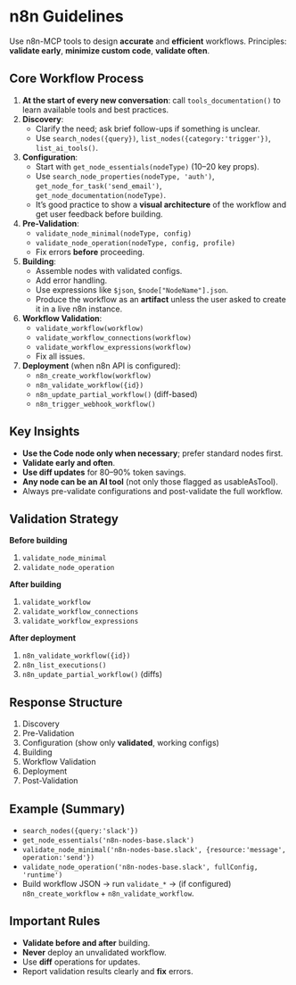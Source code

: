 <n8n-guidelines>

# n8n Guidelines

Use n8n-MCP tools to design **accurate** and **efficient** workflows. Principles: **validate early**, **minimize custom code**, **validate often**.

## Core Workflow Process

1. **At the start of every new conversation**: call `tools_documentation()` to learn available tools and best practices.
2. **Discovery**:
    - Clarify the need; ask brief follow-ups if something is unclear.
    - Use `search_nodes({query})`, `list_nodes({category:'trigger'})`, `list_ai_tools()`.
3. **Configuration**:
    - Start with `get_node_essentials(nodeType)` (10–20 key props).
    - Use `search_node_properties(nodeType, 'auth')`, `get_node_for_task('send_email')`, `get_node_documentation(nodeType)`.
    - It’s good practice to show a **visual architecture** of the workflow and get user feedback before building.
4. **Pre-Validation**:
    - `validate_node_minimal(nodeType, config)`
    - `validate_node_operation(nodeType, config, profile)`
    - Fix errors **before** proceeding.
5. **Building**:
    - Assemble nodes with validated configs.
    - Add error handling.
    - Use expressions like `$json`, `$node["NodeName"].json`.
    - Produce the workflow as an **artifact** unless the user asked to create it in a live n8n instance.
6. **Workflow Validation**:
    - `validate_workflow(workflow)`
    - `validate_workflow_connections(workflow)`
    - `validate_workflow_expressions(workflow)`
    - Fix all issues.
7. **Deployment** (when n8n API is configured):
    - `n8n_create_workflow(workflow)`
    - `n8n_validate_workflow({id})`
    - `n8n_update_partial_workflow()` (diff-based)
    - `n8n_trigger_webhook_workflow()`

## Key Insights

- **Use the Code node only when necessary**; prefer standard nodes first.
- **Validate early and often**.
- **Use diff updates** for 80–90% token savings.
- **Any node can be an AI tool** (not only those flagged as usableAsTool).
- Always pre-validate configurations and post-validate the full workflow.

## Validation Strategy

**Before building**
1. `validate_node_minimal`
2. `validate_node_operation`

**After building**
1. `validate_workflow`
2. `validate_workflow_connections`
3. `validate_workflow_expressions`

**After deployment**
1. `n8n_validate_workflow({id})`
2. `n8n_list_executions()`
3. `n8n_update_partial_workflow()` (diffs)

## Response Structure

1. Discovery
2. Pre-Validation
3. Configuration (show only **validated**, working configs)
4. Building
5. Workflow Validation
6. Deployment
7. Post-Validation

## Example (Summary)

- `search_nodes({query:'slack'})`
- `get_node_essentials('n8n-nodes-base.slack')`
- `validate_node_minimal('n8n-nodes-base.slack', {resource:'message', operation:'send'})`
- `validate_node_operation('n8n-nodes-base.slack', fullConfig, 'runtime')`
- Build workflow JSON → run `validate_*` → (if configured) `n8n_create_workflow` + `n8n_validate_workflow`.

## Important Rules

- **Validate before and after** building.
- **Never** deploy an unvalidated workflow.
- Use **diff** operations for updates.
- Report validation results clearly and **fix** errors.

</n8n-guidelines>
